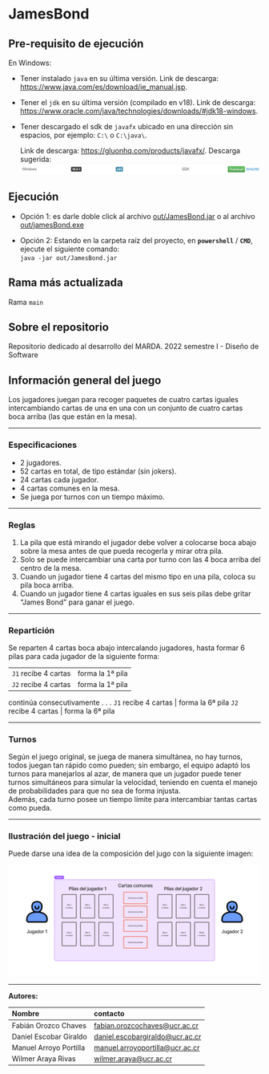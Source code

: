 # JamesBond

## Pre-requisito de ejecución

En Windows:

- Tener instalado `java` en su última versión. Link de descarga: <https://www.java.com/es/download/ie_manual.jsp>.
- Tener el `jdk` en su última versión (compilado en v18). Link de descarga: <https://www.oracle.com/java/technologies/downloads/#jdk18-windows>.
- Tener descargado el sdk de `javafx` ubicado en una dirección sin espacios, por ejemplo: `C:\` o `C:\java\`.

  Link de descarga: <https://gluonhq.com/products/javafx/>. Descarga sugerida: ![javafx](design/img/javafx.png)

## Ejecución

- Opción 1: es darle doble click al archivo [out/JamesBond.jar](./out) o al archivo [out/jamesBond.exe](./out)

- Opción 2: Estando en la carpeta raíz del proyecto, en **`powershell`** / **`CMD`**, ejecute el siguiente comando:  
`java -jar out/JamesBond.jar`


## Rama más actualizada

Rama `main`

## Sobre el repositorio

Repositorio dedicado al desarrollo del MARDA. 2022 semestre I - Diseño de Software

## Información general del juego

Los jugadores juegan para recoger paquetes de cuatro cartas iguales intercambiando cartas de una en una con un conjunto de cuatro cartas boca arriba (las que están en la mesa).

---

### Especificaciones

- 2 jugadores.
- 52 cartas en total, de tipo estándar (sin jokers).  
- 24 cartas cada jugador.
- 4 cartas comunes en la mesa.
- Se juega por turnos con un tiempo máximo.

---

### Reglas

1. La pila que está mirando el jugador debe volver a colocarse boca abajo sobre la mesa antes de que pueda recogerla y mirar otra pila.
2. Solo se puede intercambiar una carta por turno con las 4 boca arriba del centro de la mesa.
3. Cuando un jugador tiene 4 cartas del mismo tipo en una pila, coloca su pila boca arriba.
4. Cuando un jugador tiene 4 cartas iguales en sus seis pilas debe gritar “James Bond” para ganar el juego.

---

### Repartición

Se reparten 4 cartas boca abajo intercalando jugadores, hasta formar 6 pilas para cada jugador de la siguiente forma:  

|      |      |
| :--- | :--- |
`J1` recibe 4 cartas | forma la 1ª pila
`J2` recibe 4 cartas | forma la 1ª pila
continúa consecutivamente . . .
`J1` recibe 4 cartas | forma la 6ª pila
`J2` recibe 4 cartas | forma la 6ª pila

---

### Turnos

Según el juego original, se juega de manera simultánea, no hay turnos, todos juegan tan rápido como pueden; sin embargo, el equipo adaptó los turnos para manejarlos al azar, de manera que un jugador puede tener turnos simultáneos para simular la velocidad, teniendo en cuenta el manejo de probabilidades para que no sea de forma injusta.  
Además, cada turno posee un tiempo límite para intercambiar tantas  cartas como pueda.

---

### Ilustración del juego - inicial

Puede darse una idea de la composición del jugo con la siguiente imagen:

![Dibujo](./design/img/gameView-init.jpg)

---

**Autores:**

| Nombre                      | contacto                        |
| :---                        | :---                            |
| Fabián Orozco Chaves        | fabian.orozcochaves@ucr.ac.cr   |
| Daniel Escobar Giraldo      | daniel.escobargiraldo@ucr.ac.cr |
| Manuel Arroyo Portilla      | manuel.arroyoportilla@ucr.ac.cr |
| Wilmer Araya Rivas          | wilmer.araya@ucr.ac.cr          |
